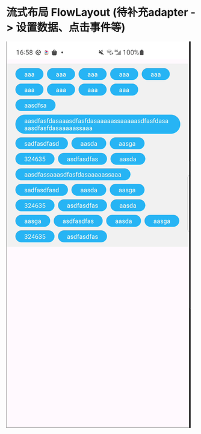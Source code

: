 # 流式布局 FlowLayout (待补充adapter -> 设置数据、点击事件等)

![效果图](https://github.com/Shalj/CustomViewPractice/blob/main/screenshots/flow_layout.jpg)
